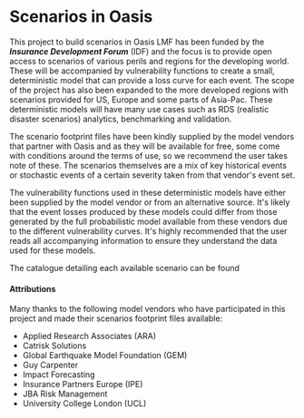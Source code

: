 # Scenarios in Oasis

This project to build scenarios in Oasis LMF has been funded by the ***Insurance Development Forum*** (IDF) and the focus is to provide open access to scenarios of various perils and regions for the developing world. These will be accompanied by vulnerability functions to create a small, deterministic model that can provide a loss curve for each event. The scope of the project has also been expanded to the more developed regions with scenarios provided for US, Europe and some parts of Asia-Pac. These deterministic models will have many use cases such as RDS (realistic disaster scenarios) analytics, benchmarking and validation.

The scenario footprint files have been kindly supplied by the model vendors that partner with Oasis and as they will be available for free, some come with conditions around the terms of use, so we recommend the user takes note of these. The scenarios themselves are a mix of key historical events or stochastic events of a certain severity taken from that vendor's event set.

The vulnerability functions used in these deterministic models have either been supplied by the model vendor or from an alternative source. It's likely that the event losses produced by these models could differ from those generated by the full probabilistic model available from these vendors due to the different vulnerability curves. It's highly recommended that the user reads all accompanying information to ensure they understand the data used for these models.

The catalogue detailing each available scenario can be found <HERE>

#### Attributions
Many thanks to the following model vendors who have participated in this project and made their scenarios footprint files available:

* Applied Research Associates (ARA)
* Catrisk Solutions
* Global Earthquake Model Foundation (GEM)
* Guy Carpenter
* Impact Forecasting
* Insurance Partners Europe (IPE)
* JBA Risk Management
* University College London (UCL)


